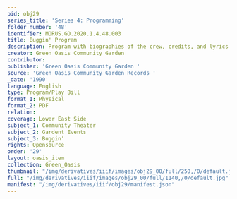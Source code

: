 ```yaml
---
pid: obj29
series_title: 'Series 4: Programming'
folder_number: '48'
identifier: MORUS.GO.2020.1.4.48.003
title: Buggin' Program
description: Program with biographies of the crew, credits, and lyrics for Buggin’
creator: Green Oasis Community Garden
contributor:
publisher: 'Green Oasis Community Garden '
source: 'Green Oasis Community Garden Records '
_date: '1990'
language: English
type: Program/Play Bill
format_1: Physical
format_2: PDF
relation:
coverage: Lower East Side
subject_1: Community Theater
subject_2: Gardent Events
subject_3: Buggin’
rights: Opensource
order: '29'
layout: oasis_item
collection: Green_Oasis
thumbnail: "/img/derivatives/iiif/images/obj29_00/full/250,/0/default.jpg"
full: "/img/derivatives/iiif/images/obj29_00/full/1140,/0/default.jpg"
manifest: "/img/derivatives/iiif/obj29/manifest.json"
---
```

